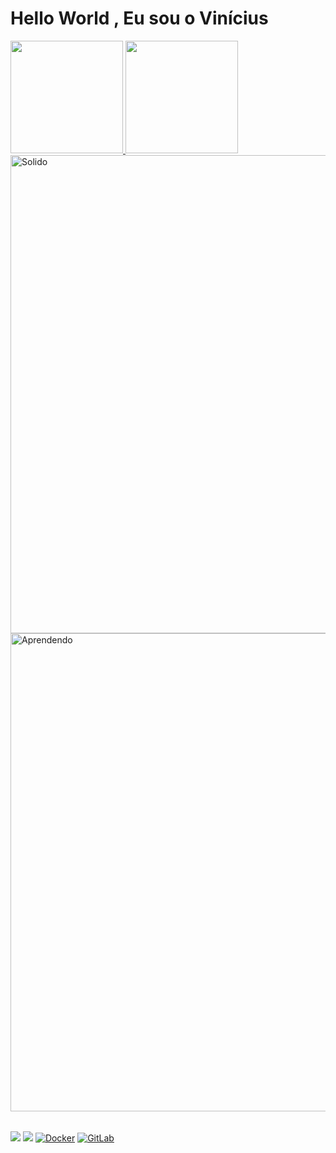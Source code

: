 # Hello World , Eu sou o Vinícius

<table>
  <a href="https://github.com/leehxd">
  <img height="180em" src="https://github-readme-stats.vercel.app/api?username=ViniciusGGabriel&show_icons=true&theme=tokyonight&include_all_commits=true&count_private=true"/>
  <img height="180em" src="https://github-readme-stats.vercel.app/api/top-langs/?username=ViniciusGGabriel&layout=compact&langs_count=6&theme=tokyonight"/>
    
  <img src="https://skillicons.dev/icons?i=js,ts,react,vite,sass,tailwind,bootstrap,git,github&theme=dark&perline=9" width="765" alt="Solido">
  <img src="https://skillicons.dev/icons?i=postgresql,mysql,nodejs,java,spring,docker&theme=dark&perline=9" width="765" alt="Aprendendo">
</table>

<div>
  <a href = "mailto:viniciusggabrielpl@gmail.com"><img src="https://img.shields.io/badge/-Gmail-%23333?style=for-the-badge&logo=gmail&logoColor=white" target="_blank"></a>
  <a href="https://www.linkedin.com/in/vin%C3%ADcius-gabriel-pereira-leit%C3%A3o/" target="_blank"><img src="https://img.shields.io/badge/-LinkedIn-%230077B5?style=for-the-badge&logo=linkedin&logoColor=white" target="_blank"></a> 
  <a href="https://hub.docker.com/u/viniciusgggabriel" target="_blank"><img src="https://img.shields.io/badge/-DockerHUB-%232496ED?style=for-the-badge&logo=docker&logoColor=white" alt="Docker"></a>
<a href="https://gitlab.com/ViniciusGGabriel" target="_blank"><img src="https://img.shields.io/badge/-GitLab-%23FCA121?style=for-the-badge&logo=gitlab&logoColor=white" alt="GitLab"></a>

</div>
